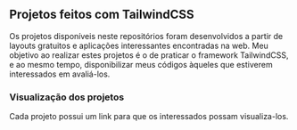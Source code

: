 ## Projetos feitos com TailwindCSS
Os projetos disponíveis neste repositórios foram desenvolvidos a partir de layouts gratuitos e aplicações interessantes encontradas na web.
Meu objetivo ao realizar estes projetos é o de praticar o framework TailwindCSS, e ao mesmo tempo, disponibilizar meus códigos àqueles que estiverem interessados em avaliá-los.

### Visualização dos projetos
Cada projeto possui um link para que os interessados possam visualiza-los.
